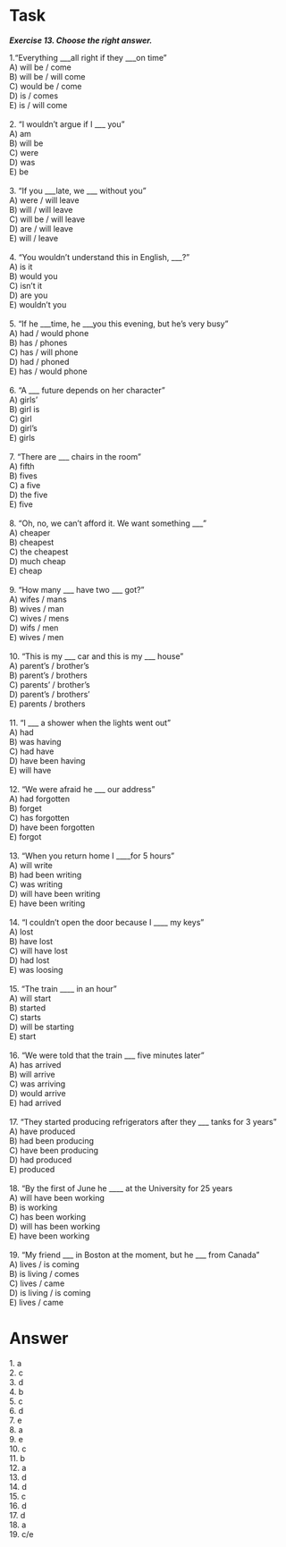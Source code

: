 <h1>Task</h1>
<em><strong>Exercise 13. Choose the right answer.</strong></em></br>

1.“Everything ___all right if they ___on time”</br>
A) will be / come</br>
B) will be / will come</br>
C) would be / come</br>
D) is / comes</br>
E) is / will come</br>
</br>
2. “I wouldn’t argue if I ___ you”</br>
A) am</br>
B) will be</br>
C) were</br>
D) was</br>
E) be</br>
</br>
3. “If you ___late, we ___ without you”</br>
A) were / will leave</br>
B) will / will leave</br>
C) will be / will leave</br>
D) are / will leave</br>
E) will / leave</br>
</br>
4. “You wouldn’t understand this in English, ___?”</br>
A) is it</br>
B) would you</br>
C) isn’t it</br>
D) are you</br>
E) wouldn’t you</br>
</br>
5. “If he ___time, he ___you this evening, but he’s very busy”</br>
A) had / would phone</br>
B) has / phones</br>
C) has / will phone</br>
D) had / phoned</br>
E) has / would phone</br>
</br>
6. “A ___ future depends on her character”</br>
A) girls’</br>
B) girl is</br>
C) girl</br>
D) girl’s</br>
E) girls</br>
</br>
7. “There are ___ chairs in the room”</br>
A) fifth</br>
B) fives</br>
C) a five</br>
D) the five</br>
E) five</br>
</br>
8. “Oh, no, we can’t afford it. We want something ___”</br>
A) cheaper</br>
B) cheapest</br>
C) the cheapest</br>
D) much cheap</br>
E) cheap</br>
</br>
9. “How many ___ have two ___ got?”</br>
A) wifes / mans</br>
B) wives / man</br>
C) wives / mens</br>
D) wifs / men</br>
E) wives / men</br>
</br>
10. “This is my ___ car and this is my ___ house”</br>
A) parent’s / brother’s</br>
B) parent’s / brothers</br>
C) parents’ / brother’s</br>
D) parent’s / brothers’</br>
E) parents / brothers</br>
</br>
11. “I ___ a shower when the lights went out”</br>
A) had</br>
B) was having</br>
C) had have</br>
D) have been having</br>
E) will have</br>
</br>
12. “We were afraid he ___ our address”</br>
A) had forgotten</br>
B) forget</br>
C) has forgotten</br>
D) have been forgotten</br>
E) forgot</br>
</br>
13. “When you return home I ____for 5 hours”</br>
A) will write</br>
B) had been writing</br>
C) was writing</br>
D) will have been writing</br>
E) have been writing</br>
</br>
14. “I couldn’t open the door because I ____ my keys”</br>
A) lost</br>
B) have lost</br>
C) will have lost</br>
D) had lost</br>
E) was loosing</br>
</br>
15. “The train ____ in an hour”</br>
A) will start</br>
B) started</br>
C) starts</br>
D) will be starting</br>
E) start</br>
</br>
16. “We were told that the train ___ five minutes later”</br>
A) has arrived</br>
B) will arrive</br>
C) was arriving</br>
D) would arrive</br>
E) had arrived</br>
</br>
17. “They started producing refrigerators after they ___ tanks for 3 years”</br>
A) have produced</br>
B) had been producing</br>
C) have been producing</br>
D) had produced</br>
E) produced</br>
</br>
18. “By the first of June he ____ at the University for 25 years</br>
A) will have been working</br>
B) is working</br>
C) has been working</br>
D) will has been working</br>
E) have been working</br>
</br>
19. “My friend ___ in Boston at the moment, but he ___ from Canada”</br>
A) lives / is coming</br>
B) is living / comes</br>
C) lives / came</br>
D) is living / is coming</br>
E) lives / came</br>

<h1>Answer</h1>
1. a</br>
2. c</br>
3. d</br>
4. b</br>
5. c</br>
6. d</br>
7. e</br>
8. a</br>
9. e</br>
10. c</br>
11. b</br>
12. a</br>
13. d</br>
14. d</br>
15. c</br>
16. d</br>
17. d</br>
18. a</br>
19. c/e</br>
